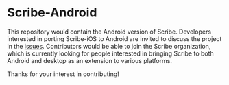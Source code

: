 # Scribe-Android

This repository would contain the Android version of Scribe. Developers interested in porting Scribe-iOS to Android are invited to discuss the project in the [issues](https://github.com/scribe-org/Scribe-Android/issues). Contributors would be able to join the Scribe organization, which is currently looking for people interested in bringing Scribe to both Android and desktop as an extension to various platforms.

Thanks for your interest in contributing!

